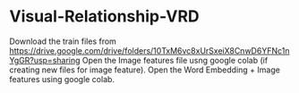 # Visual-Relationship-VRD
Download the train files from https://drive.google.com/drive/folders/10TxM6vc8xUrSxeiX8CnwD6YFNc1nYgGR?usp=sharing
Open the Image features file usng google colab (if creating new files for image feature).
Open the Word Embedding + Image features using google colab.
